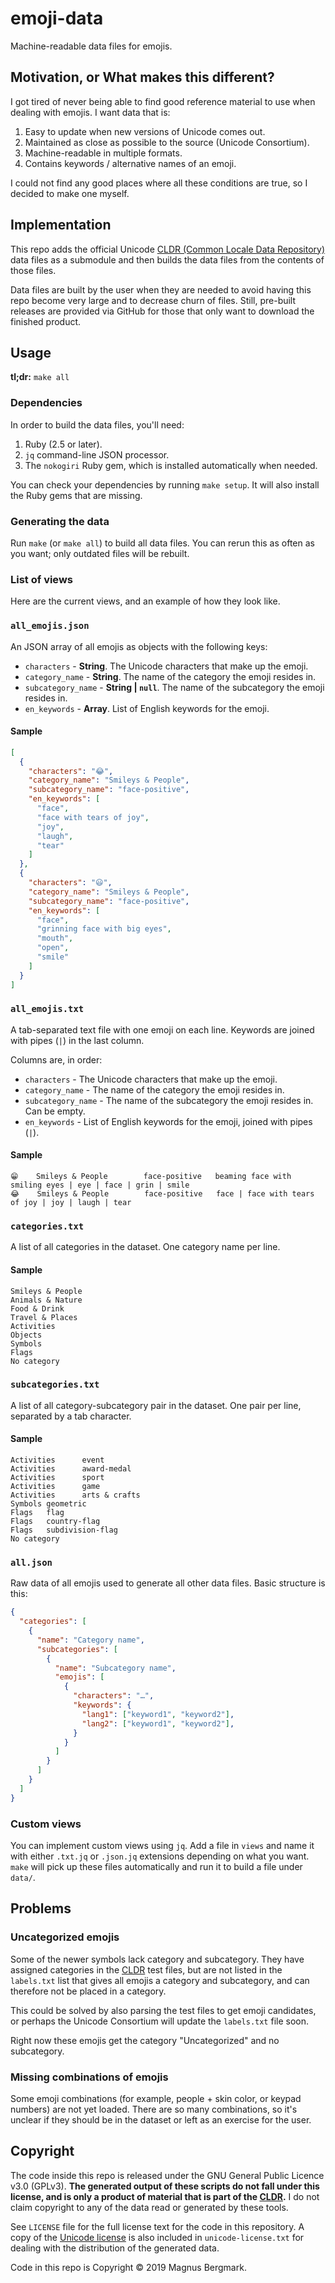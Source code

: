 # emoji-data

Machine-readable data files for emojis.

## Motivation, or What makes this different?

I got tired of never being able to find good reference material to use when
dealing with emojis. I want data that is:

1. Easy to update when new versions of Unicode comes out.
2. Maintained as close as possible to the source (Unicode Consortium).
3. Machine-readable in multiple formats.
4. Contains keywords / alternative names of an emoji.

I could not find any good places where all these conditions are true, so I
decided to make one myself.

## Implementation

This repo adds the official Unicode [CLDR (Common Locale Data
Repository)][cldr] data files as a submodule and then builds the data files
from the contents of those files.

Data files are built by the user when they are needed to avoid having this repo
become very large and to decrease churn of files. Still, pre-built releases are
provided via GitHub for those that only want to download the finished product.

## Usage

**tl;dr:** `make all`

### Dependencies

In order to build the data files, you'll need:

1. Ruby (2.5 or later).
2. `jq` command-line JSON processor.
3. The `nokogiri` Ruby gem, which is installed automatically when needed.

You can check your dependencies by running `make setup`. It will also install
the Ruby gems that are missing.

### Generating the data

Run `make` (or `make all`) to build all data files. You can rerun this as often
as you want; only outdated files will be rebuilt.

### List of views

Here are the current views, and an example of how they look like.

### `all_emojis.json`

An JSON array of all emojis as objects with the following keys:

* `characters` - **String**. The Unicode characters that make up the emoji.
* `category_name` - **String**. The name of the category the emoji resides in.
* `subcategory_name` - **String | `null`**. The name of the subcategory the
  emoji resides in.
* `en_keywords` - **Array<String>**. List of English keywords for the emoji.

#### Sample

```json
[
  {
    "characters": "😂",
    "category_name": "Smileys & People",
    "subcategory_name": "face-positive",
    "en_keywords": [
      "face",
      "face with tears of joy",
      "joy",
      "laugh",
      "tear"
    ]
  },
  {
    "characters": "😃",
    "category_name": "Smileys & People",
    "subcategory_name": "face-positive",
    "en_keywords": [
      "face",
      "grinning face with big eyes",
      "mouth",
      "open",
      "smile"
    ]
  }
]
```

### `all_emojis.txt`

A tab-separated text file with one emoji on each line. Keywords are joined with
pipes (`|`) in the last column.

Columns are, in order:

* `characters` - The Unicode characters that make up the emoji.
* `category_name` - The name of the category the emoji resides in.
* `subcategory_name` - The name of the subcategory the emoji resides in. Can be
  empty.
* `en_keywords` - List of English keywords for the emoji, joined with pipes
  (`|`).

#### Sample

```text
😁    Smileys & People        face-positive   beaming face with smiling eyes | eye | face | grin | smile
😂    Smileys & People        face-positive   face | face with tears of joy | joy | laugh | tear
```

### `categories.txt`

A list of all categories in the dataset. One category name per line.

#### Sample

```text
Smileys & People
Animals & Nature
Food & Drink
Travel & Places
Activities
Objects
Symbols
Flags
No category
```

### `subcategories.txt`

A list of all category-subcategory pair in the dataset. One pair per line,
separated by a tab character.

#### Sample

```text
Activities      event
Activities      award-medal
Activities      sport
Activities      game
Activities      arts & crafts
Symbols geometric
Flags   flag
Flags   country-flag
Flags   subdivision-flag
No category
```

### `all.json`

Raw data of all emojis used to generate all other data files. Basic structure is this:

```json
{
  "categories": [
    {
      "name": "Category name",
      "subcategories": [
        {
          "name": "Subcategory name",
          "emojis": [
            {
              "characters": "…",
              "keywords": {
                "lang1": ["keyword1", "keyword2"],
                "lang2": ["keyword1", "keyword2"],
              }
            }
          ]
        }
      ]
    }
  ]
}
```

### Custom views

You can implement custom views using `jq`. Add a file in `views` and name it
with either `.txt.jq` or `.json.jq` extensions depending on what you want.
`make` will pick up these files automatically and run it to build a file under
`data/`.

## Problems

### Uncategorized emojis

Some of the newer symbols lack category and subcategory. They have assigned
categories in the [CLDR][cldr] test files, but are not listed in the
`labels.txt` list that gives all emojis a category and subcategory, and can
therefore not be placed in a category.

This could be solved by also parsing the test files to get emoji candidates, or
perhaps the Unicode Consortium will update the `labels.txt` file soon.

Right now these emojis get the category "Uncategorized" and no subcategory.

### Missing combinations of emojis

Some emoji combinations (for example, people + skin color, or keypad numbers)
are not yet loaded. There are so many combinations, so it's unclear if they
should be in the dataset or left as an exercise for the user.

## Copyright

The code inside this repo is released under the GNU General Public Licence v3.0
(GPLv3). **The generated output of these scripts do not fall under this license,
and is only a product of material that is part of the [CLDR][cldr].** I do not
claim copyright to any of the data read or generated by these tools.

See `LICENSE` file for the full license text for the code in this repository. A
copy of the [Unicode license][unicode-license] is also included in
`unicode-license.txt` for dealing with the distribution of the generated data.

Code in this repo is Copyright © 2019 Magnus Bergmark.

[cldr]: http://cldr.unicode.org/
[unicode-license]: http://www.unicode.org/copyright.html
